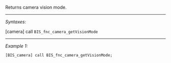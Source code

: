 Returns camera vision mode.


---
*Syntaxes:*

[camera] call `BIS_fnc_camera_getVisionMode`

---
*Example 1:*

```sqf
[BIS_camera] call BIS_fnc_camera_getVisionMode;
```